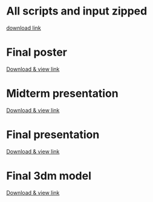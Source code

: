 # All scripts and input zipped
[download link](https://drive.google.com/file/d/1w8PYGFq6ROJiACiTrqoWNbI8cmh9_v82/view?usp=sharing)

# Final poster
[Download & view link]()

# Midterm presentation
[Download & view link](https://docs.google.com/presentation/d/1Gh5YgoIp-o6_0YZbN8DKarngIz_R51M4/edit?usp=sharing&ouid=113721166153229815362&rtpof=true&sd=true)

# Final presentation
[Download & view link](https://docs.google.com/presentation/d/1gCSNVKy90kDIm3whqxTgCImtuMKlw5WB/edit?usp=sharing&ouid=113721166153229815362&rtpof=true&sd=true)

# Final 3dm model
[Download & view link]()
